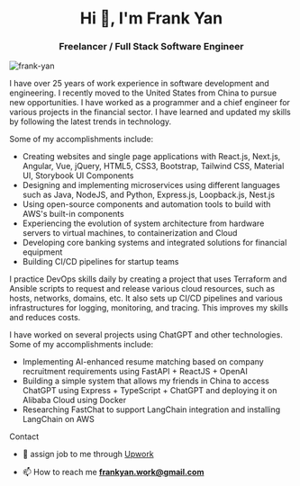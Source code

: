 <h1 align="center">Hi 👋, I'm Frank Yan</h1>
<h3 align="center">Freelancer / Full Stack Software Engineer</h3>

<p align="left"> <img src="https://komarev.com/ghpvc/?username=yantao0527&label=Profile%20views&color=0e75b6&style=flat" alt="frank-yan" /> </p>

<p>I have over 25 years of work experience in software development and engineering. I recently moved to the United States from China to pursue new opportunities.
I have worked as a programmer and a chief engineer for various projects in the financial sector. I have learned and updated my skills by following the latest trends in technology.</p>

<p>Some of my accomplishments include:</p>
<ul>
 <li>Creating websites and single page applications with React.js, Next.js, Angular, Vue, jQuery, HTML5, CSS3, Bootstrap, Tailwind CSS, Material UI, Storybook UI Components</li>
 <li>Designing and implementing microservices using different languages such as Java, NodeJS, and Python, Express.js, Loopback.js, Nest.js</li>
 <li>Using open-source components and automation tools to build with AWS's built-in components</li>
 <li>Experiencing the evolution of system architecture from hardware servers to virtual machines, to containerization and Cloud</li>
 <li>Developing core banking systems and integrated solutions for financial equipment</li>
 <li>Building CI/CD pipelines for startup teams</li>
</ul>

<p>I practice DevOps skills daily by creating a project that uses Terraform and Ansible scripts to request and release various cloud resources, such as hosts, networks, domains, etc. 
It also sets up CI/CD pipelines and various infrastructures for logging, monitoring, and tracing. This improves my skills and reduces costs.</p>

<p>I have worked on several projects using ChatGPT and other technologies. Some of my accomplishments include:</p>
<ul>
 <li>Implementing AI-enhanced resume matching based on company recruitment requirements using FastAPI + ReactJS + OpenAI</li>
 <li>Building a simple system that allows my friends in China to access ChatGPT using Express + TypeScript + ChatGPT and deploying it on Alibaba Cloud using Docker</li>
 <li>Researching FastChat to support LangChain integration and installing LangChain on AWS</li>
</ul>

<p>Contact</p>

- 💬 assign job to me through [Upwork](https://www.upwork.com/freelancers/~01eea029b1550734f4)

- 📫 How to reach me **frankyan.work@gmail.com**
